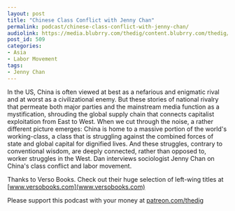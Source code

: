 ```yaml
---
layout: post
title: "Chinese Class Conflict with Jenny Chan"
permalink: podcast/chinese-class-conflict-with-jenny-chan/
audiolink: https://media.blubrry.com/thedig/content.blubrry.com/thedig/The_Dig_-_EP_191_-_Chan.mp3
post_id: 509
categories: 
- Asia
- Labor Movement
tags: 
- Jenny Chan
---
```


In the US, China is often viewed at best as a nefarious and enigmatic rival and at worst as a civilizational enemy. But these stories of national rivalry that permeate both major parties and the mainstream media function as a mystification, shrouding the global supply chain that connects capitalist exploitation from East to West. When we cut through the noise, a rather different picture emerges: China is home to a massive portion of the world's working-class, a class that is struggling against the combined forces of state and global capital for dignified lives. And these struggles, contrary to conventional wisdom, are deeply connected, rather than opposed to, worker struggles in the West. Dan interviews sociologist Jenny Chan on China's class conflict and labor movement.

Thanks to Verso Books. Check out their huge selection of left-wing titles at [www.versobooks.com](www.versobooks.com)

Please support this podcast with your money at [patreon.com/thedig](http://www.patreon.com/TheDig) 